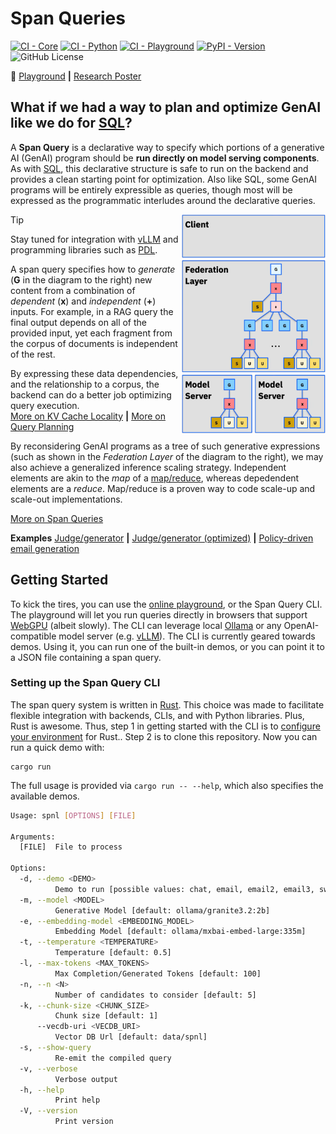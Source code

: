 # Span Queries

[![CI - Core](https://github.com/IBM/spnl/actions/workflows/core.yml/badge.svg)](https://github.com/IBM/spnl/actions/workflows/core.yml)
[![CI - Python](https://github.com/IBM/spnl/actions/workflows/python.yml/badge.svg)](https://github.com/IBM/spnl/actions/workflows/python.yml)
[![CI - Playground](https://github.com/IBM/spnl/actions/workflows/playground.yml/badge.svg)](https://github.com/IBM/spnl/actions/workflows/playground.yml)
[![PyPI - Version](https://img.shields.io/pypi/v/spnl)](https://pypi.org/project/spnl/)
![GitHub License](https://img.shields.io/github/license/IBM/spnl)

:rocket: [Playground](https://ibm.github.io/spnl/) **|** [Research Poster](./docs/poster-20250529.pdf)

## What if we had a way to plan and optimize GenAI like we do for [SQL](https://en.wikipedia.org/wiki/SQL)? 

A **Span Query** is a declarative way to specify which portions of a
generative AI (GenAI) program should be **run directly on model
serving components**. As with
[SQL](https://en.wikipedia.org/wiki/SQL), this declarative structure
is safe to run on the backend and provides a clean starting point for
optimization. Also like SQL, some GenAI programs will be entirely
expressible as queries, though most will be expressed as the
programmatic interludes around the declarative queries.

<img align="right" src="/docs/spnl-cake.svg" width="230">

> [!TIP]
> Stay tuned for integration with
> [vLLM](https://github.com/vllm-project/vllm) and programming
> libraries such as
> [PDL](https://github.com/IBM/prompt-declaration-language).

A span query specifies how to *generate* (**G** in the diagram to the
right) new content from a combination of *dependent* (**x**) and
*independent* (**+**) inputs. For example, in a RAG query the final
output depends on all of the provided input, yet each fragment from
the corpus of documents is independent of the rest.

By expressing these data dependencies, and the relationship to a
corpus, the backend can do a better job optimizing query execution.
<br>[More on KV Cache Locality](/docs/locality/#readme) **|** [More on Query Planning](./docs/query-planning.md)

By reconsidering GenAI programs as a tree of such generative
expressions (such as shown in the *Federation Layer* of the diagram to
the right), we may also achieve a generalized inference scaling
strategy. Independent elements are akin to the *map* of a
[map/reduce](https://en.wikipedia.org/wiki/MapReduce), whereas
depedendent elements are a *reduce*. Map/reduce is a proven way to
code scale-up and scale-out implementations.

[More on Span Queries](./docs/about.md)

**Examples** [Judge/generator](https://pages.github.ibm.com/cloud-computer/spnl/?demo=email&qv=true) **|** [Judge/generator (optimized)](https://pages.github.ibm.com/cloud-computer/spnl/?demo=email2&qv=true) **|** [Policy-driven email generation](https://pages.github.ibm.com/cloud-computer/spnl/?demo=email3&qv=true)

## Getting Started

To kick the tires, you can use the [online
playground](https://pages.github.ibm.com/cloud-computer/spnl/?qv=false),
or the Span Query CLI. The playground will let you run queries
directly in browsers that support
[WebGPU](https://developer.mozilla.org/en-US/docs/Web/API/WebGPU_API)
(albeit slowly).  The CLI can leverage local
[Ollama](https://ollama.com/) or any OpenAI-compatible model server
(e.g. [vLLM](https://github.com/vllm-project/vllm)). The CLI is
currently geared towards demos. Using it, you can run one of the
built-in demos, or you can point it to a JSON file containing a span
query.

### Setting up the Span Query CLI

The span query system is written in
[Rust](https://www.rust-lang.org/). This choice was made to facilitate
flexible integration with backends, CLIs, and with Python
libraries. Plus, Rust is awesome. Thus, step 1 in getting started with
the CLI is to [configure your
environment](./https://www.rust-lang.org/tools/install) for
Rust.. Step 2 is to clone this repository. Now you can run a quick
demo with:

```shell
cargo run
```

The full usage is provided via `cargo run -- --help`, which also
specifies the available demos.

```bash
Usage: spnl [OPTIONS] [FILE]

Arguments:
  [FILE]  File to process

Options:
  -d, --demo <DEMO>
          Demo to run [possible values: chat, email, email2, email3, sweagent, gsm8k, rag]
  -m, --model <MODEL>
          Generative Model [default: ollama/granite3.2:2b]
  -e, --embedding-model <EMBEDDING_MODEL>
          Embedding Model [default: ollama/mxbai-embed-large:335m]
  -t, --temperature <TEMPERATURE>
          Temperature [default: 0.5]
  -l, --max-tokens <MAX_TOKENS>
          Max Completion/Generated Tokens [default: 100]
  -n, --n <N>
          Number of candidates to consider [default: 5]
  -k, --chunk-size <CHUNK_SIZE>
          Chunk size [default: 1]
      --vecdb-uri <VECDB_URI>
          Vector DB Url [default: data/spnl]
  -s, --show-query
          Re-emit the compiled query
  -v, --verbose
          Verbose output
  -h, --help
          Print help
  -V, --version
          Print version
```
